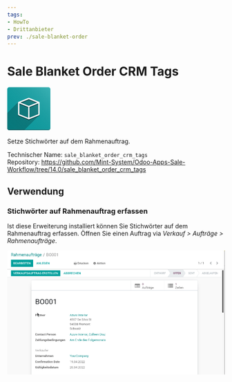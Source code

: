 ```yaml
---
tags:
- HowTo
- Drittanbieter
prev: ./sale-blanket-order
---
```

# Sale Blanket Order CRM Tags
![icon_oms_box](assets/icon_oms_box.png)

Setze Stichwörter auf dem Rahmenauftrag.

Technischer Name: `sale_blanket_order_crm_tags`\
Repository: <https://github.com/Mint-System/Odoo-Apps-Sale-Workflow/tree/14.0/sale_blanket_order_crm_tags>

## Verwendung

### Stichwörter auf Rahmenauftrag erfassen

Ist diese Erweiterung installiert können Sie Stichwörter auf dem Rahmenauftrag erfassen. Öffnen Sie einen Auftrag via *Verkauf > Aufträge > Rahmenaufträge*.

![Sale Blanket Order CRM Tags](assets/Sale%20Blanket%20Order%20CRM%20Tags.gif)